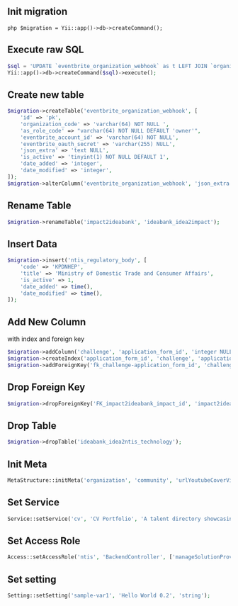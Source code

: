 ## Init migration
```php $migration = Yii::app()->db->createCommand();```

## Execute raw SQL
```php
$sql = 'UPDATE `eventbrite_organization_webhook` as t LEFT JOIN `organization` as f ON t.organization_code=f.code SET t.organization_id=f.id';
Yii::app()->db->createCommand($sql)->execute();
```

## Create new table
```php
$migration->createTable('eventbrite_organization_webhook', [
    'id' => 'pk',
    'organization_code' => 'varchar(64) NOT NULL ',
    'as_role_code' => "varchar(64) NOT NULL DEFAULT 'owner'",
    'eventbrite_account_id' => 'varchar(64) NOT NULL',
    'eventbrite_oauth_secret' => 'varchar(255) NULL',
    'json_extra' => 'text NULL',
    'is_active' => 'tinyint(1) NOT NULL DEFAULT 1',
    'date_added' => 'integer',
    'date_modified' => 'integer',
]);
$migration->alterColumn('eventbrite_organization_webhook', 'json_extra', 'longtext NULL');
```

## Rename Table
```php
$migration->renameTable('impact2ideabank', 'ideabank_idea2impact');
```

## Insert Data
```php
$migration->insert('ntis_regulatory_body', [
    'code' => 'KPDNHEP',
    'title' => 'Ministry of Domestic Trade and Consumer Affairs',
    'is_active' => 1,
    'date_added' => time(),
    'date_modified' => time(),
]);
```

## Add New Column
with index and foreign key
```php
$migration->addColumn('challenge', 'application_form_id', 'integer NULL AFTER url_application_form');
$migration->createIndex('application_form_id', 'challenge', 'application_form_id', false);
$migration->addForeignKey('fk_challenge-application_form_id', 'challenge', 'application_form_id', 'form', 'id', 'SET NULL', 'CASCADE');
```

## Drop Foreign Key
```php
$migration->dropForeignKey('FK_impact2ideabank_impact_id', 'impact2ideabank');
```

## Drop Table
```php
$migration->dropTable('ideabank_idea2ntis_technology');
```

## Init Meta
```php
MetaStructure::initMeta('organization', 'community', 'urlYoutubeCoverVideo', 'string', 'Cover Youtube Video URL', 'URL to display youtube video in community organization page', '');
```

## Set Service
```php
Service::setService('cv', 'CV Portfolio', 'A talent directory showcasing  experience and qualifications for job opportunity and cofounder matching', array('is_bookmarkable' => 1, 'is_active' => 1));
```

## Set Access Role
```php
Access::setAccessRole('ntis', 'BackendController', ['manageSolutionProvider'], ['ntisTechSecretariat', 'ntisRegulatorySecretariat']);
```

## Set setting
```php
Setting::setSetting('sample-var1', 'Hello World 0.2', 'string');
```

